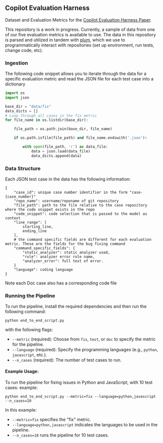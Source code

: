 ## Copilot Evaluation Harness
Dataset and Evaluation Metrics for the [Copilot Evaluation Harness Paper](https://arxiv.org/pdf/2402.14261).

This repository is a work in progress. Currently, a sample of data from one of our five evaluation metrics is available to use.
The data in this repository is parsed and utilized in tandem with [plum](https://github.com/24anisha/plum), which we use to programmatically interact with repositories (set up environment, run tests, change code, etc).

### Ingestion
The following code snippet allows you to iterate through the data for a specific evaluation metric and read the JSON file for each test case into a dictionary
```python
import os
import json

base_dir = "data/fix"
data_dicts = []
# Loop through all cases in the fix metric
for file_name in os.listdir(base_dir):

    file_path = os.path.join(base_dir, file_name)

    if os.path.isfile(file_path) and file_name.endswith('.json'):

        with open(file_path, 'r') as data_file:
            data = json.load(data_file)
            data_dicts.append(data)

```

### Data Structure
Each JSON test case in the data has the following information:

```
{
    "case_id": unique case number identifier in the form "case-{case_number}"
    "repo_name": username/reponame of git repository
    "file_path": path to the file relative to the case repository where the code snippet exists in the repo
    "code_snippet": code selection that is passed to the model as context
    "line_range": [
        starting_line,
        ending_line
    ],
    # the command specific fields are different for each evaluation metric. These are the fields for the bug fixing command
    "command_specific_fields": {
        "static_analyzer": static analyzer used,
        "rule": analyzer error rule name,
        "analyzer_error": full text of error.
    }
    "language": coding language
}
```
Note each Doc case also has a corresponding code file

### Running the Pipeline

To run the pipeline, install the required dependencies and then run the following command:


```
python end_to_end_script.py
```
with the following flags:

- `--metric` (required): Choose from `fix`, `test`, or `doc` to specify the metric for the pipeline.
- `--language` (required): Specify the programming languages (e.g., `python`, `javascript`, etc.).
- `--n_cases` (required): The number of test cases to run.

#### Example Usage:

To run the pipeline for fixing issues in Python and JavaScript, with 10 test cases:
example: 

```
python end_to_end_script.py --metric=fix --language=python,javascript --n_cases=10
```
In this example:
- `--metric=fix` specifies the "fix" metric.
- `--language=python,javascript` indicates the languages to be used in the pipeline.
- `--n_cases=10` runs the pipeline for 10 test cases.

